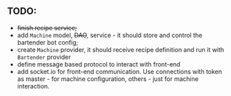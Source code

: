 ## TODO:

- ~~finish recipe service;~~
- add `Machine` model, ~~DAO~~, service - it should store and control the bartender bot config;
- create `Machine` provider, it should receive recipe definition and run it with `Bartender` provider
- define message based protocol to interact with front-end
- add socket.io for front-end communication. Use connections with token as master - for machine configuration, others - just for machine interaction.
